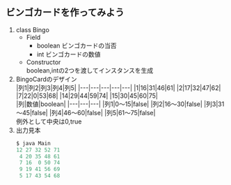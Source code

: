 ## ビンゴカードを作ってみよう

1. class Bingo
	- Field
		- boolean ビンゴカードの当否
		- int ビンゴカードの数値
	- Constructor  
		boolean,intの2つを渡してインスタンスを生成
1. BingoCardのデザイン  
	|列1|列2|列3|列4|列5|
	|---|---|---|---|---|
	|1|16|31|46|61|
	|2|17|32|47|62|
	|7|22|0|53|68|
	|14|29|44|59|74|
	|15|30|45|60|75|  
	|列|数値|boolean|
	|---|---|---|
	|列1|0～15|false|
	|列2|16～30|false|
	|列3|31～45|false|
	|列4|46～60|false|
	|列5|61～75|false|  
	例外として中央は0,true
1. 出力見本
	~~~java
	$ java Main
	12 27 32 52 71
	 4 20 35 48 61
	 7 16  0 50 74
	 9 19 41 56 69
	 5 17 43 54 68
	~~~
